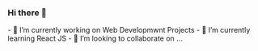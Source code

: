 ### Hi there 👋

<!--
**prajwal-0706/prajwal-0706** is a ✨ _special_ ✨ repository because its `README.md` (this file) appears on your GitHub profile.

Here are some ideas to get you started: --!>

- 🔭 I’m currently working on Web Developmwnt Projects
- 🌱 I’m currently learning React JS
- 👯 I’m looking to collaborate on ...

